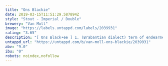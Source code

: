 ```yaml
---
title: "Ons Blackie"
date: 2019-03-15T11:51:29.587894Z
style: "Stout - Imperial / Double"
brewery: "Van Moll"
image: "https://labels.untappd.com/labels/2039931"
rating: "3.65"
description: "[ Ons Black•ee ] 1. (Brabantian dialect) term of endearment for a black pet, usually a cat or dog 2. a bodaciously rich imperial stout made with ten of the best British malts. "
untappd_url: "https://untappd.com/b/van-moll-ons-blackie/2039931"
abv: "9.0"
ibu: "0"
robots: noindex,nofollow
---
```

